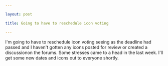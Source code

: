```yaml
---

layout: post

title: Going to have to reschedule icon voting

---
```


I'm going to have to reschedule icon voting seeing as the deadline had passed and I haven't gotten any icons posted for review or created a discussionon the forums. Some stresses came to a head in the last week.  I'll get some new dates and icons out to everyone shortly.
